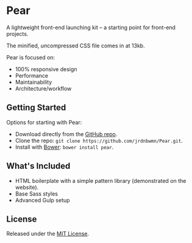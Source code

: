 # Pear

A lightweight front-end launching kit – a starting point for front-end projects.

The minified, *un*compressed CSS file comes in at 13kb.

Pear is focused on:

- 100% responsive design
- Performance
- Maintainability
- Architecture/workflow

## Getting Started
Options for starting with Pear:

- Download directly from the [GitHub repo](https://github.com/jrdnbwmn/pear).
- Clone the repo: `git clone https://github.com/jrdnbwmn/Pear.git`.
- Install with [Bower](http://bower.io/): `bower install pear`.

## What's Included

- HTML boilerplate with a simple pattern library (demonstrated on the website).
- Base Sass styles
- Advanced Gulp setup

## License
Released under the [MIT License](http://opensource.org/licenses/MIT).
